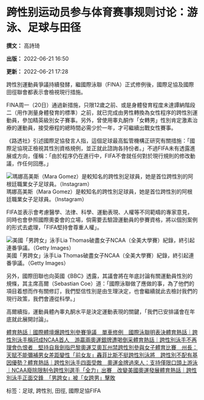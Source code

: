 # 跨性别运动员参与体育赛事规则讨论：游泳、足球与田径

**撰文：** 高詩琦

**出版：** 2022-06-21 16:50

**更新：** 2022-06-21 17:28

跨性別運動員爭議持續發酵，繼國際泳聯（FINA）正式修例後，國際足協及國際田徑聯會都表示會檢視現行措施。

FINA周一（20日）通過新措施，只限12歲之前、或是身體發育程度未達譚納階段二（用作測量身體發育的標準）之前，就已完成由男性轉換為女性程序的跨性別運動員，參加精英級別女子賽事。另外，曾使用睾丸酮作「女轉男」性別肯定激素治療的運動員，接受療程的總時間必需少於一年，才可繼續出戰女性賽事。

《路透社》引述國際足協發言人指，這個足球最高監管機構正研究有關措施：「國際足協現正檢視其性別資格規例，並正就此諮詢各持份者。」不過FIFA未有透露進展或方向，僅稱：「由於程序仍在進行中，FIFA不會就任何對於現行規則的修改動議，作任何回應。」

![瑪娜高美斯（Mara Gomez）是較知名的跨性別足球員，她是首位跨性別的阿根廷職業女子足球員。（Instagram）](https://cdn.hk01.com/di/media/images/cis/62b1e6d746e9e571c418646b.jpg/540x.jpg)
瑪娜高美斯（Mara Gomez）是較知名的跨性別足球員，她是首位跨性別的阿根廷職業女子足球員。（Instagram）

FIFA並表示會考慮醫學、法律、科學、運動表現、人權等不同範疇的專家意見，同時也會參照國際奧委會的立場，倘需要去驗證運動員的參賽資格，將以個別案例的形式去處理，「FIFA堅持會尊重人權」。

![美國「男跨女」泳手Lia Thomas破盡女子NCAA（全美大學賽）紀錄，終引起連番爭議。（Getty Images）](https://cdn.hk01.com/di/media/images/cis/620b02153cd74a0c11639e19.jpg/540x.jpg)
美國「男跨女」泳手Lia Thomas破盡女子NCAA（全美大學賽）紀錄，終引起連番爭議。（Getty Images）

另外，國際田聯也向英國《BBC》透露，其議會將在年底討論有關運動員性別的規條，其主席高爾（Sebastian Coe）道：「國際泳聯做了應做的事，為了他們的項目着想而作有關修訂，我們堅信性別是由生理決定，也會繼續就此去檢討我們的現行政策，我們會遵從科學。」

高爾續指，運動員體內睾丸酮水平是決定運動表現的關鍵，「我們已安排議會在年底就此展開討論」。

[體育熱話｜國際體壇爆跨性別參賽爭議　單車修例　國際泳聯明表決](/%E5%8D%B3%E6%99%82%E9%AB%94%E8%82%B2/783120/%E9%AB%94%E8%82%B2%E7%86%B1%E8%A9%B1-%E5%9C%8B%E9%9A%9B%E9%AB%94%E5%A3%87%E7%88%86%E8%B7%A8%E6%80%A7%E5%88%A5%E5%8F%83%E8%B3%BD%E7%88%AD%E8%AD%B0-%E5%96%AE%E8%BB%8A%E4%BF%AE%E4%BE%8B-%E5%9C%8B%E9%9A%9B%E6%B3%B3%E8%81%AF%E6%98%8E%E8%A1%A8%E6%B1%BA)[體育熱話｜跨性別泳手稱冠成NCAA首人　游贏兩奧運銀牌遭喝倒采](/%E5%8D%B3%E6%99%82%E9%AB%94%E8%82%B2/748892/%E9%AB%94%E8%82%B2%E7%86%B1%E8%A9%B1-%E8%B7%A8%E6%80%A7%E5%88%A5%E6%B3%B3%E6%89%8B%E7%A8%B1%E5%86%A0%E6%88%90ncaa%E9%A6%96%E4%BA%BA-%E6%B8%B8%E8%B4%8F%E5%85%A9%E5%A5%A7%E9%81%8B%E9%8A%80%E7%89%8C%E9%81%AD%E5%96%9D%E5%80%92%E9%87%87)[體育熱話｜跨性別泳手不再理會仇恨者　堅持自我劍指巴黎奧運](/%E5%8D%B3%E6%99%82%E9%AB%94%E8%82%B2/743735/%E9%AB%94%E8%82%B2%E7%86%B1%E8%A9%B1-%E8%B7%A8%E6%80%A7%E5%88%A5%E6%B3%B3%E6%89%8B%E4%B8%8D%E5%86%8D%E7%90%86%E6%9C%83%E4%BB%87%E6%81%A8%E8%80%85-%E5%A0%85%E6%8C%81%E8%87%AA%E6%88%91%E5%8A%8D%E6%8C%87%E5%B7%B4%E9%BB%8E%E5%A5%A7%E9%81%8B)[艾奧瓦州禁跨性別參與女子體育比賽　州長：天賦不能彌補男女差距](/%E5%8D%B3%E6%99%82%E9%AB%94%E8%82%B2/743071/%E8%89%BE%E5%A5%A7%E7%93%A6%E5%B7%9E%E7%A6%81%E8%B7%A8%E6%80%A7%E5%88%A5%E5%8F%83%E8%88%87%E5%A5%B3%E5%AD%90%E9%AB%94%E8%82%B2%E6%AF%94%E8%B3%BD-%E5%B7%9E%E9%95%B7-%E5%A4%A9%E8%B3%A6%E4%B8%8D%E8%83%BD%E5%BD%8C%E8%A3%9C%E7%94%B7%E5%A5%B3%E5%B7%AE%E8%B7%9D)[變性「前女友」轟菲比斯不挺跨性別泳將　跨性別不配有基因優勢？](/%E5%8D%B3%E6%99%82%E9%AB%94%E8%82%B2/730781/%E8%AE%8A%E6%80%A7-%E5%89%8D%E5%A5%B3%E5%8F%8B-%E8%BD%9F%E8%8F%B2%E6%AF%94%E6%96%AF%E4%B8%8D%E6%8C%BA%E8%B7%A8%E6%80%A7%E5%88%A5%E6%B3%B3%E5%B0%87-%E8%B7%A8%E6%80%A7%E5%88%A5%E4%B8%8D%E9%85%8D%E6%9C%89%E5%9F%BA%E5%9B%A0%E5%84%AA%E5%8B%A2)[體育熱話｜跨性別泳手四面受敵　奧運金牌過來人：支持僅限口頭上](/%E5%8D%B3%E6%99%82%E9%AB%94%E8%82%B2/730219/%E9%AB%94%E8%82%B2%E7%86%B1%E8%A9%B1-%E8%B7%A8%E6%80%A7%E5%88%A5%E6%B3%B3%E6%89%8B%E5%9B%9B%E9%9D%A2%E5%8F%97%E6%95%B5-%E5%A5%A7%E9%81%8B%E9%87%91%E7%89%8C%E9%81%8E%E4%BE%86%E4%BA%BA-%E6%94%AF%E6%8C%81%E5%83%85%E9%99%90%E5%8F%A3%E9%A0%AD%E4%B8%8A)[游泳｜NCAA廢除限制令跨性別選手「全力」出賽　改變美國奧運發展](/%E5%8D%B3%E6%99%82%E9%AB%94%E8%82%B2/727574/%E6%B8%B8%E6%B3%B3-ncaa%E5%BB%A2%E9%99%A4%E9%99%90%E5%88%B6%E4%BB%A4%E8%B7%A8%E6%80%A7%E5%88%A5%E9%81%B8%E6%89%8B-%E5%85%A8%E5%8A%9B-%E5%87%BA%E8%B3%BD-%E6%94%B9%E8%AE%8A%E7%BE%8E%E5%9C%8B%E5%A5%A7%E9%81%8B%E7%99%BC%E5%B1%95)[體育熱話｜跨性別泳手正面交鋒　「男跨女」被「女跨男」擊敗](/%E5%8D%B3%E6%99%82%E9%AB%94%E8%82%B2/723240/%E9%AB%94%E8%82%B2%E7%86%B1%E8%A9%B1-%E8%B7%A8%E6%80%A7%E5%88%A5%E6%B3%B3%E6%89%8B%E6%AD%A3%E9%9D%A2%E4%BA%A4%E9%8B%92-%E7%94%B7%E8%B7%A8%E5%A5%B3-%E8%A2%AB-%E5%A5%B3%E8%B7%A8%E7%94%B7-%E6%93%8A%E6%95%97)

标签：足球, 跨性別, 田徑, 國際足協FIFA

